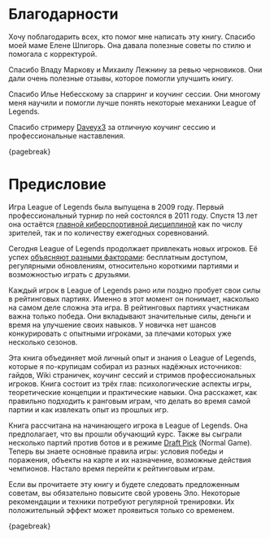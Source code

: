 # Благодарности

Хочу поблагодарить всех, кто помог мне написать эту книгу. Спасибо моей маме Елене Шпигорь. Она давала полезные советы по стилю и помогала с корректурой.

Спасибо Владу Маркову и Михаилу Лежнину за ревью черновиков. Они дали очень полезные отзывы, которое помогли улучшить книгу.

Спасибо Илье Небесскому за спарринг и коучинг сессии. Они многому меня научили и помогли лучше понять некоторые механики League of Legends.

Спасибо стримеру [Daveyx3](https://www.twitch.tv/daveyx3) за отличную коучинг сессию и профессиональные наставления.

{pagebreak}

# Предисловие

Игра League of Legends была выпущена в 2009 году. Первый профессиональный турнир по ней состоялся в 2011 году. Спустя 13 лет она остаётся [главной киберспортивной дисциплиной](https://en.wikipedia.org/wiki/League_of_Legends_in_esports) как по числу зрителей, так и по количеству ежегодных соревнований.

Сегодня League of Legends продолжает привлекать новых игроков. Её успех [объясняют разными факторами](https://www.unrankedsmurfs.com/blog/why-is-league-of-legends-so-popular): бесплатным доступом, регулярными обновлениям, относительно короткими партиями и возможностью играть с друзьями.

Каждый игрок в League of Legends рано или поздно пробует свои силы в рейтинговых партиях. Именно в этот момент он понимает, насколько на самом деле сложна эта игра. В рейтинговых партиях участникам важна только победа. Они вкладывают значительные силы, деньги и время на улучшение своих навыков. У новичка нет шансов конкурировать с опытными игроками, за плечами которых уже несколько сезонов.

Эта книга объединяет мой личный опыт и знания о League of Legends, которые я по-крупицам собирал из разных надёжных источников: гайдов, Wiki страничек, коучинг сессий и стримов профессиональных игроков. Книга состоит из трёх глав: психологические аспекты игры, теоретические концепции и практические навыки. Она расскажет, как правильно подходить к ранговым играм, что делать во время самой партии и как извлекать опыт из прошлых игр.

Книга рассчитана на начинающего игрока в League of Legends. Она предполагает, что вы прошли обучающий курс. Также вы сыграли несколько партий против ботов и в режиме [Draft Pick](https://leagueoflegends.fandom.com/wiki/Draft_Pick) (Normal Game). Теперь вы знаете основные правила игры: условия победы и поражения, объекты на карте и их назначение, возможные действия чемпионов. Настало время перейти к рейтинговым играм.

Если вы прочитаете эту книгу и будете следовать предложенным советам, вы обязательно повысите свой уровень Эло. Некоторые рекомендации и техники потребуют регулярной тренировки. Их положительный эффект может проявиться только со временем.

{pagebreak}
